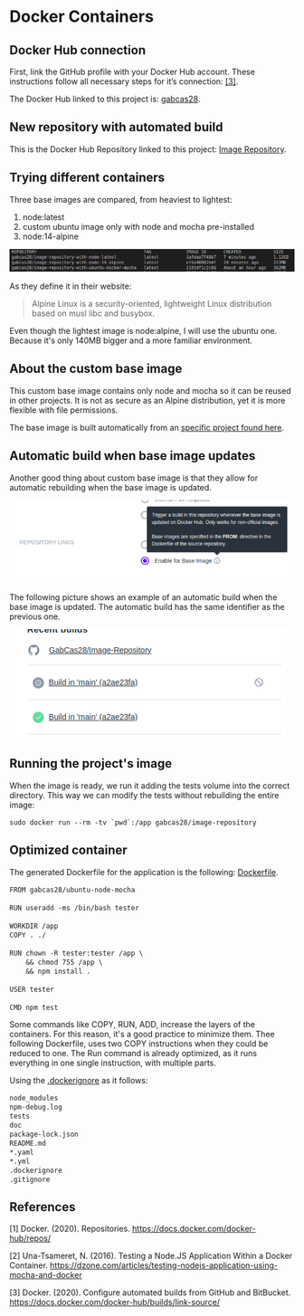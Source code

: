# Docker Containers

## Docker Hub connection

First, link the GitHub profile with your Docker Hub account. These instructions follow all necessary steps for it’s connection: [[3]][automatic builds].

The Docker Hub linked to this project is: [gabcas28](https://hub.docker.com/repository/docker/gabcas28/).

## New repository with automated build

This is the Docker Hub Repository linked to this project: [Image Repository](https://hub.docker.com/repository/docker/gabcas28/image-repository).

## Trying different containers

Three base images are compared, from heaviest to lightest:

1. node:latest
2. custom ubuntu image only with node and mocha pre-installed
3. node:14-alpine

![Image comparison](./img/Image-size-comparison.png)

As they define it in their website:

> Alpine Linux is a security-oriented, lightweight Linux distribution based on musl libc and busybox.

Even though the lightest image is node:alpine, I will use the ubuntu one. Because it's only 140MB bigger and a more familiar environment.

## About the custom base image

This custom base image contains only node and mocha so it can be reused in other projects. It is not as secure as an Alpine distribution, yet it is more flexible with file permissions.

The base image is built automatically from an [specific project found here](https://github.com/GabCas28/ubuntu-node-mocha).


## Automatic build when base image updates

Another good thing about custom base image is that they allow for automatic rebuilding when the base image is updated.

![Trigger image build](./img/base-image-build.png)

The following picture shows an example of an automatic build when the base image is updated. The automatic build has the same identifier as the previous one.

![Automatic update](./img/automatic-update.png)

## Running the project's image

When the image is ready, we run it adding the tests volume into the correct directory. This way we can modify the tests without rebuilding the entire image:

    sudo docker run --rm -tv `pwd`:/app gabcas28/image-repository

## Optimized container

The generated Dockerfile for the application is the following: [Dockerfile](../Dockerfile).

    FROM gabcas28/ubuntu-node-mocha

    RUN useradd -ms /bin/bash tester

    WORKDIR /app
    COPY . ./

    RUN chown -R tester:tester /app \
        && chmod 755 /app \
        && npm install .

    USER tester

    CMD npm test

Some commands like COPY, RUN, ADD, increase the layers of the containers. For this reason, it's a good practice to minimize them. Thee following Dockerfile, uses two COPY instructions when they could be reduced to one. The Run command is already optimized, as it runs everything in one single instruction, with multiple parts.

Using the  [.dockerignore](../.dockerignore) as it follows:

    node_modules
    npm-debug.log
    tests
    doc
    package-lock.json
    README.md
    *.yaml
    *.yml
    .dockerignore
    .gitignore


## References

[1] Docker. (2020). Repositories. https://docs.docker.com/docker-hub/repos/

[2] Una-Tsameret, N. (2016). Testing a Node.JS Application Within a Docker Container. https://dzone.com/articles/testing-nodejs-application-using-mocha-and-docker

[3] Docker. (2020). Configure automated builds from GitHub and BitBucket. https://docs.docker.com/docker-hub/builds/link-source/

[docker repos]:https://docs.docker.com/docker-hub/repos/
[testing node]:https://dzone.com/articles/testing-nodejs-application-using-mocha-and-docker
[automatic builds]:https://docs.docker.com/docker-hub/builds/link-source/